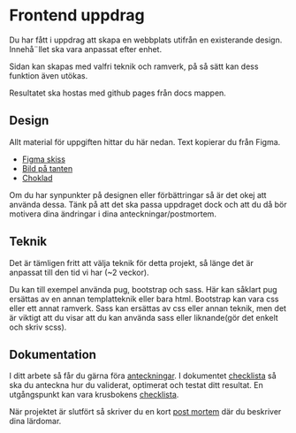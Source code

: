 # Frontend uppdrag

Du har fått i uppdrag att skapa en webbplats utifrån en existerande design.
Innehå¨llet ska vara anpassat efter enhet.

Sidan kan skapas med valfri teknik och ramverk, på så sätt kan dess funktion
även utökas.

Resultatet ska hostas med github pages från docs mappen.

## Design

Allt material för uppgiften hittar du här nedan. Text kopierar du från Figma.

* [Figma skiss](https://www.figma.com/file/n9dJBwH4mYwa4dMU7ysDyF/Jessica-Mavis-Cox?node-id=0%3A1)
* [Bild på tanten](https://unsplash.com/photos/eY1_nQs9aNI)
* [Choklad](https://unsplash.com/photos/tppi1oZAdZI)

Om du har synpunkter på designen eller förbättringar så är det okej att använda dessa.
Tänk på att det ska passa uppdraget dock och att du då bör motivera dina ändringar
i dina anteckningar/postmortem.

## Teknik

Det är tämligen fritt att välja teknik för detta projekt, så länge det är anpassat
till den tid vi har (~2 veckor).

Du kan till exempel använda pug, bootstrap och sass. Här kan såklart pug ersättas av
en annan templatteknik eller bara html. Bootstrap kan vara css eller ett annat 
ramverk. Sass kan ersättas av css eller annan teknik, men det är viktigt att du
visar att du kan använda sass eller liknande(gör det enkelt och skriv scss).

## Dokumentation

I ditt arbete så får du gärna föra [anteckningar](dokumentation/anteckningar.md).
I dokumentet [checklista](dokumentation/checklista.md) så ska du anteckna hur du
validerat, optimerat och testat ditt resultat.
En utgångspunkt kan vara krusbokens [checklista](https://jens-andreasson.gitbook.io/webbutveckling/tester/checklista-foer-webbsidor).

När projektet är slutfört så skriver du en kort [post mortem](dokumentation/postmortem.md) 
där du beskriver dina lärdomar.
